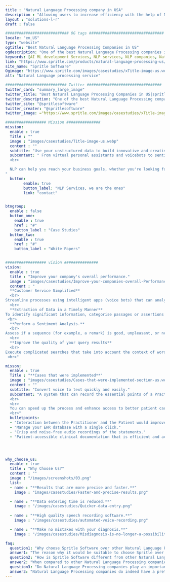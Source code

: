 ```yaml
---
title : "Natural Language Processing company in USA"
description : "Allowing users to increase efficiency with the help of NLP(Natural Language Processing) to make use of voice to text conversions, and reduction in overall errors."
layout : "solutions-l-r"
draft : false

############################ OG tags #################################
locale: "en_US"
type: "website"
ogtitle: "Best Natural Language Processing Companies in US"
ogdescription: "One of the best Natural Language Processing companies in the US with NLP-Driven Solutions. Whatever your goals are with Spritle your project is in good hands. Have a look at our projects."
keywords: [AI ML development Services, NLP services, NLP companies, Natural Language Processing, Natural Language Processing Companies]
link: "https://www.spritle.com/products/natural-language-processing-us/"
site_name: "Spritle Software"
Ogimage: "https://www.spritle.com/images/casestudies/xTitle-image-us.webp.pagespeed.ic.hDRCUKMulX.webp" 
alt: "Natural Language processing service"

########################### Twitter #################################
twitter_card: "summary_large_image"
twitter_title: "Best Natural Language Processing Companies in US|spritle.com"
twitter_description: "One of the best Natural Language Processing companies in the US with NLP-Driven Solutions. Whatever your goals are with Spritle your project is in good hands. Have a look at our projects."
twitter_site: "@spritlesoftware"
twitter_creater: "@spritlesoftware"
twitter_image: ="https://www.spritle.com/images/casestudies/xTitle-image-us.webp.pagespeed.ic.hDRCUKMulX.webp"

################## Mission ###############
mission:
  enable : true
  Title : ""
  image : "images/casestudies/Title-image-us.webp" 
  content : ""
  subtitle: "Use your unstructured data to build innovative and creative apps to offer your business a competitive edge."
  subcontent: " From virtual personal assistants and voicebots to sentiment analysis and search engines, Spritle is one of the leading Natural Language Processing Companies that helps you to rethink what's possible.
  <br>

  NLP can help you reach your business goals, whether you're looking for a way to improve your current services, extract value from enormous volumes of data and much more.
"
  button:
        enable: true
        button_label: "NLP Services, we are the ones"
        link: "contact"


btngroup:
  enable : false
  button_one:
    enable : true
    href : "#"
    button_label : "Case Studies"
  button_two:
    enable : true
    href : "#"
    button_label : "White Papers"


################## vision ###############
vision:
  enable : true
  title : "Improve your company's overall performance."
  image : "images/casestudies/Improve-your-companies-overall-Performance-section-image-us.webp"  
  content : "
  **Customer Service Simplified**
  <br>
Streamline processes using intelligent apps (voice bots) that can analyse speech recording input sequences and determine the speaker's purpose.
  <br>
  **Extraction of Data in a Timely Manner**
To identify significant information, categorise passages or assertions inside documents using question-and-answer systems.
 <br>
  **Perform a Sentiment Analysis.**
  <br>
Assess if a sequence (for example, a remark) is good, unpleasant, or neutral to give an amazing customer experience.
  <br>
  **Improve the quality of your query results**
  <br>
Execute complicated searches that take into account the context of words and provide more accurate answers by detecting substantial sequence similarities.
 <br>"

misson:
  enable : true
  Title : "**Cases that were implemented**"
  image : "images/casestudies/Cases-that-were-implemented-section-us.webp" 
  content : ""
  subtitle: "Convert voice to text quickly and easily."
  subcontent: "A system that can record the essential points of a Practitioner-Patient conversation and update them in the EHR while also providing you with an appropriate Clinical Record in a downloadable format. All that is required is that the Practitioner and the Patient engage on a regular basis.
  <br>
  <br>
  You can speed up the process and enhance access to better patient care using AI Voice Transcription Software.
  <br>"
  bulletpoints: 
  - "Interaction between the Practitioner and the Patient would improve if the digital screen inbetween is to be removed."
  - "Manage your EHR database with a single click."
  - "Crisp and noise-free audio recordings of the statements."
  - "Patient-accessible clinical documentation that is efficient and accurate."




why_choose_us:
  enable : true
  title : "Why Choose Us?"
  content : ""
  image : "/images/screenshots/03.png" 
  list:
  - name : "**Results that are more precise and faster.**"
    image : "images/casestudies/Faster-and-precise-results.png"  

  - name : "**Data entering time is reduced.**"
    image : "/images/casestudies/Quicker-data-entry.png"  
      
  - name : "**High quality speech recording software.**"
    image : "/images/casestudies/automated-voice-recording.png"

  - name : "**Make no mistakes with your diagnosis.**"
    image : "/images/casestudies/Misdiagnosis-is-no-longer-a-possibilit.png"  

faq:
  question1: "Why choose Spritle Software over other Natural Language Processing companies?"
  answer1: "The reason why it would be suitable to choose Spritle over other Natural Language Processing companies is because of the immaculate detail to attention and at the same time, the functional aspect of it is not reduced."
  question2: "How is Spritle Software different from other Natural Language Processing companies?"
  answer2: "When compared to other Natural Language Processing companies Spritle's development team spare no room for any possible error and does not cut any corners when it comes to the quality of the solution delivered."
  question3: "Do Natural Language Processing companies play an important role in the future?"
  answer3: "Natural Language Processing companies do indeed have a pretty bright future given the features that they provide. We can proudly say that Spritle has already started its journey towards the technology-based future with NLP services like Voice-Transcribe Software, PPI Data De-identification, and Clinical Assertions for perfect diagnosis."
---
```

